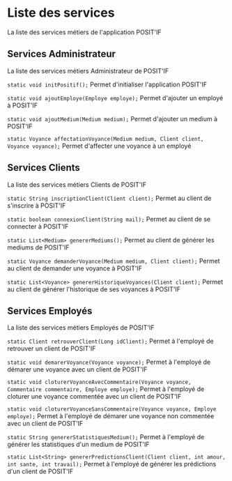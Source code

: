 # Liste des services

La liste des services métiers de l'application POSIT'IF

## Services Administrateur

La liste des services métiers Administrateur de POSIT'IF

```static void initPositif();```
Permet d'initialiser l'application POSIT'IF

```static void ajoutEmploye(Employe employe);```
Permet d'ajouter un employé à POSIT'IF

```static void ajoutMedium(Medium medium);```
Permet d'ajouter un medium à POSIT'IF

```static Voyance affectationVoyance(Medium medium, Client client, Voyance voyance);```
Permet d'affecter une voyance à un employé

## Services Clients

La liste des services métiers Clients de POSIT'IF

```static String inscriptionClient(Client client);```
Permet au client de s'inscrire à POSIT'IF

```static boolean connexionClient(String mail);```
Permet au client de se connecter à POSIT'IF

```static List<Medium> genererMediums();```
Permet au client de générer les mediums de POSIT'IF

```static Voyance demanderVoyance(Medium medium, Client client);```
Permet au client de demander une voyance à POSIT'IF

```static List<Voyance> genererHistoriqueVoyances(Client client);```
Permet au client de générer l'historique de ses voyances à POSIT'IF

## Services Employés

La liste des services métiers Employés de POSIT'IF

```static Client retrouverClient(Long idClient);```
Permet à l'employé de retrouver un client de POSIT'IF

```static void demarerVoyance(Voyance voyance);```
Permet à l'employé de démarer une voyance avec un client de POSIT'IF

```static void cloturerVoyanceAvecCommentaire(Voyance voyance, Commentaire commentaire, Employe employe);```
Permet à l'employé de cloturer une voyance commentée avec un client de POSIT'IF

```static void cloturerVoyanceSansCommentaire(Voyance voyance, Employe employe);```
Permet à l'employé de démarer une voyance non commentée avec un client de POSIT'IF

```static String genererStatistiquesMedium();```
Permet à l'employé de générer les statistiques d'un medium de POSIT'IF

```static List<String> genererPredictionsClient(Client client, int amour, int sante, int travail);```
Permet à l'employé de générer les prédictions d'un client de POSIT'IF